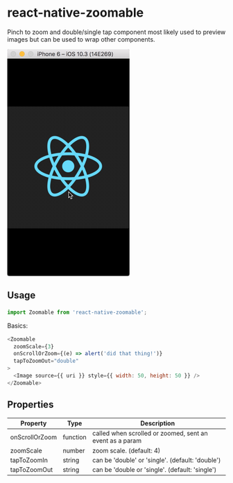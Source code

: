 # react-native-zoomable

Pinch to zoom and double/single tap component most likely used to preview images but can be used to wrap other components.

![Preview](https://raw.githubusercontent.com/LeBlaaanc/react-native-zoomable/master/preview.gif)

## Usage

```javascript
import Zoomable from 'react-native-zoomable';
```

Basics:
```javascript
<Zoomable
  zoomScale={3}
  onScrollOrZoom={(e) => alert('did that thing!')}
  tapToZoomOut="double"
>
  <Image source={{ uri }} style={{ width: 50, height: 50 }} />
</Zoomable>
```

## Properties
| Property | Type | Description |
|-----------------|----------|--------------------------------------------------------------|
| onScrollOrZoom | function | called when scrolled or zoomed, sent an event as a param |
| zoomScale | number | zoom scale. (default: 4) |
| tapToZoomIn | string | can be 'double' or 'single'. (default: 'double') |
| tapToZoomOut | string | can be 'double or 'single'. (default: 'single') |
